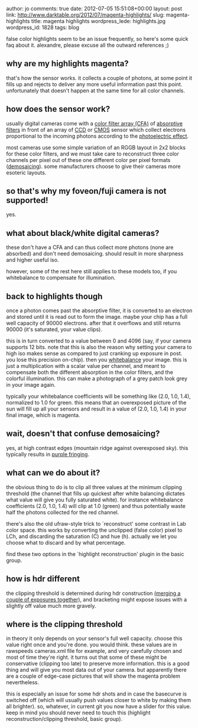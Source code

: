 author: jo
comments: true
date: 2012-07-05 15:51:08+00:00
layout: post
link: http://www.darktable.org/2012/07/magenta-highlights/
slug: magenta-highlights
title: magenta highlights
wordpress_lede: highlights.jpg
wordpress_id: 1828
tags: blog

false color highlights seem to be an issue frequently, so here's some quick faq about it. alexandre, please excuse all the outward references ;)



## why are my highlights magenta?



that's how the sensor works. it collects a couple of photons, at some point it fills up
and rejects to deliver any more useful information past this point. unfortunately that doesn't happen at the same time for all color channels.



## how does the sensor work?



usually digital cameras come with a [color filter array (CFA)](http://en.wikipedia.org/wiki/Color_filter_array) of [absorptive filters](http://en.wikipedia.org/wiki/Filter_(optics)) in front of an array of 
[CCD](http://en.wikipedia.org/wiki/Charge-coupled_device) or [CMOS](http://en.wikipedia.org/wiki/CMOS_sensor) sensor which collect electrons proportional to the incoming photons according to the [photoelectric effect](http://en.wikipedia.org/wiki/Photoelectric_effect).

most cameras use some simple variation of an RGGB layout in 2x2 blocks for these color filters, and we must take care to reconstruct three color channels per pixel out of these one different color per pixel formats ([demosaicing](http://en.wikipedia.org/wiki/Demosaicing)). some manufacturers choose to give their cameras more esoteric layouts.



## so that's why my foveon/fuji camera is not supported!


yes.



## what about black/white digital cameras?



these don't have a CFA and can thus collect more photons (none are absorbed) and don't need demosaicing. should result in more sharpness and higher useful iso.

however, some of the rest here still applies to these models too, if you whitebalance to compensate for illumination.



## back to highlights though



once a photon comes past the absorptive filter, it is converted to an electron and stored until it is read out to form the image. maybe your chip has a full well capacity of 90000 electrons. after that it overflows and still returns 90000 (it's saturated, your value clips).

this is in turn converted to a value between 0 and 4096 (say, if your camera supports 12 bits. note that this is also the reason why setting your camera to high iso makes sense as compared to just cranking up exposure in post. you lose this precision on-chip). then you [whitebalance](http://en.wikipedia.org/wiki/Color_balance) your image. this is just a multiplication with a scalar value per channel, and meant to compensate both the different absorption in the color filters, and the colorful illumination. this can make a photograph of a grey patch look grey in your image again.

typically your whitebalance coefficients will be something like (2.0, 1.0, 1.4), normalized to 1.0 for green. this means that an overexposed picture of the sun will fill up all your sensors and result in a value of (2.0, 1.0, 1.4) in your final image, which is magenta.



## wait, doesn't that confuse demosaicing?



yes, at high contrast edges (mountain ridge against overexposed sky). this typically results in [purple fringing](http://en.wikipedia.org/wiki/Purple_fringing).



## what can we do about it?



the obvious thing to do is to clip all three values at the minimum clipping threshold (the channel that fills up quickest after white balancing dictates what value will give you fully saturated white). for instance whitebalance coefficients (2.0, 1.0, 1.4) will clip at 1.0 (green) and thus potentially waste half the photons collected for the red channel.

there's also the old ufraw-style trick to `reconstruct' some contrast in Lab color space. this works by converting the unclipped (false color) pixel to LCh, and discarding the saturation (C) and hue (h). actually we let you choose what to discard and by what percentage.

find these two options in the `highlight reconstruction' plugin in the basic group.



## how is hdr different



the clipping threshold is determined during hdr construction [(merging a couple of exposures together)](http://en.wikipedia.org/wiki/Bracketing), and bracketing might expose issues with a slightly off value much more gravely.




## where is the clipping threshold



in theory it only depends on your sensor's full well capacity. choose this value right once and you're done. you would think. these values are in rawspeeds cameras.xml file for example, and very carefully chosen and most of time they're right. it turns out that some of these might be conservative (clipping too late) to preserve more information. this is a good thing and will give you most data out of your camera. but apparently there are a couple of edge-case pictures that will show the magenta problem nevertheless.

this is especially an issue for some hdr shots and in case the basecurve is switched off (which will usually push values closer to white by making them all brighter). so, whatever, in current git you now have a slider for this value. keep in mind you should never need to touch this (highlight reconstruction/clipping threshold, basic group).


